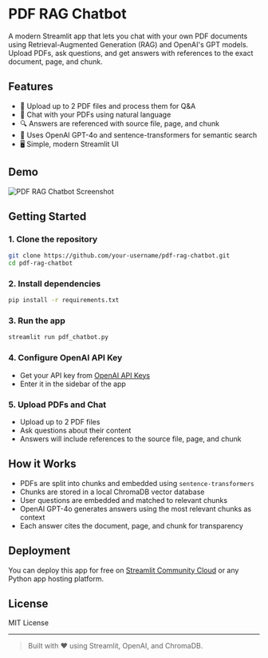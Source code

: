 # PDF RAG Chatbot

A modern Streamlit app that lets you chat with your own PDF documents using Retrieval-Augmented Generation (RAG) and OpenAI's GPT models. Upload PDFs, ask questions, and get answers with references to the exact document, page, and chunk.

## Features
- 📄 Upload up to 2 PDF files and process them for Q&A
- 💬 Chat with your PDFs using natural language
- 🔍 Answers are referenced with source file, page, and chunk
- 🧠 Uses OpenAI GPT-4o and sentence-transformers for semantic search
- 🖥️ Simple, modern Streamlit UI

## Demo
![PDF RAG Chatbot Screenshot](https://user-images.githubusercontent.com/your-demo-image.png)

## Getting Started

### 1. Clone the repository
```bash
git clone https://github.com/your-username/pdf-rag-chatbot.git
cd pdf-rag-chatbot
```

### 2. Install dependencies
```bash
pip install -r requirements.txt
```

### 3. Run the app
```bash
streamlit run pdf_chatbot.py
```

### 4. Configure OpenAI API Key
- Get your API key from [OpenAI API Keys](https://platform.openai.com/api-keys)
- Enter it in the sidebar of the app

### 5. Upload PDFs and Chat
- Upload up to 2 PDF files
- Ask questions about their content
- Answers will include references to the source file, page, and chunk

## How it Works
- PDFs are split into chunks and embedded using `sentence-transformers`
- Chunks are stored in a local ChromaDB vector database
- User questions are embedded and matched to relevant chunks
- OpenAI GPT-4o generates answers using the most relevant chunks as context
- Each answer cites the document, page, and chunk for transparency

## Deployment
You can deploy this app for free on [Streamlit Community Cloud](https://streamlit.io/cloud) or any Python app hosting platform.

## License
MIT License

---

> Built with ❤️ using Streamlit, OpenAI, and ChromaDB.
